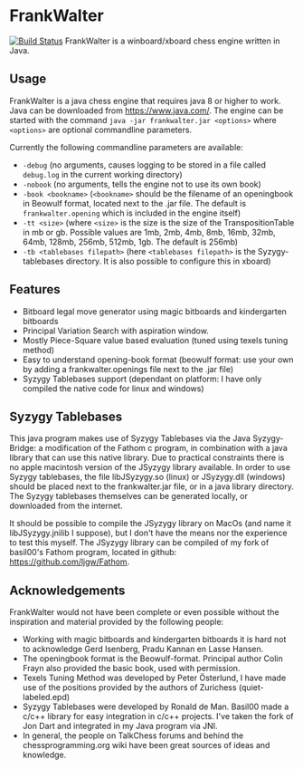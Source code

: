 FrankWalter
===========

[![Build Status](https://travis-ci.org/ljgw/frankwalter.svg?branch=master)](https://travis-ci.org/ljgw/frankwalter) FrankWalter is a winboard/xboard chess engine written in Java.

Usage
-----
FrankWalter is a java chess engine that requires java 8 or higher to work. Java can be downloaded from https://www.java.com/.
The engine can be started with the command `java -jar frankwalter.jar <options>` where `<options>` are optional commandline parameters.

Currently the following commandline parameters are available:

* `-debug` (no arguments, causes logging to be stored in a file called `debug.log` in the current working directory)
* `-nobook` (no arguments, tells the engine not to use its own book)
* `-book <bookname>` (`<bookname>` should be the filename of an openingbook in Beowulf format, located next to the .jar file. The default is `frankwalter.opening` which is included in the engine itself)
* `-tt <size>` (where `<size>` is the size is the size of the TranspositionTable in mb or gb. Possible values are 1mb, 2mb, 4mb, 8mb, 16mb, 32mb, 64mb, 128mb, 256mb, 512mb, 1gb. The default is 256mb)
* `-tb <tablebases filepath>` (here `<tablebases filepath>` is the Syzygy-tablebases directory. It is also possible to configure this in xboard)

Features
--------
* Bitboard legal move generator using magic bitboards and kindergarten bitboards
* Principal Variation Search with aspiration window.
* Mostly Piece-Square value based evaluation (tuned using texels tuning method)
* Easy to understand opening-book format (beowulf format: use your own by adding a frankwalter.openings file next to the .jar file)
* Syzygy Tablebases support (dependant on platform: I have only compiled the native code for linux and windows)

Syzygy Tablebases
-----------------
This java program makes use of Syzygy Tablebases via the Java Syzygy-Bridge: a modification of the Fathom c program, in combination with a java library that can use this native library. Due to practical constraints there is no apple macintosh version of the JSyzygy library available. In order to use Syzygy tablebases, the file libJSyzygy.so (linux) or JSyzygy.dll (windows) should be placed next to the frankwalter.jar file, or in a java library directory. The Syzygy tablebases themselves can be generated locally, or downloaded from the internet.

It should be possible to compile the JSyzygy library on MacOs (and name it libJSyzygy.jnilib I suppose), but I don't have the means nor the experience to test this myself. The JSyzygy library can be compiled of my fork of basil00's Fathom program, located in github: https://github.com/ljgw/Fathom.

Acknowledgements
----------------
FrankWalter would not have been complete or even possible without the inspiration and material provided by the following people:

* Working with magic bitboards and kindergarten bitboards it is hard not to acknowledge Gerd Isenberg, Pradu Kannan en Lasse Hansen.
* The openingbook format is the Beowulf-format. Principal author Colin Frayn also provided the basic book, used with permission.
* Texels Tuning Method was developed by Peter Österlund, I have made use of the positions provided by the authors of Zurichess (quiet-labeled.epd)
* Syzygy Tablebases were developed by Ronald de Man. Basil00 made a c/c++ library for easy integration in c/c++ projects. I've taken the fork of Jon Dart and integrated in my Java program via JNI.
* In general, the people on TalkChess forums and behind the chessprogramming.org wiki have been great sources of ideas and knowledge.

